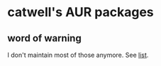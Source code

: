 # catwell's AUR packages

## word of warning

I don't maintain most of those anymore.
See [list](https://aur.archlinux.org/packages/?K=catwell&SeB=m).
